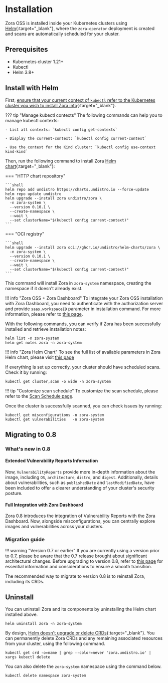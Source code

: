 # Installation

Zora OSS is installed inside your Kubernetes clusters using [Helm](https://helm.sh/){:target="_blank"},
where the `zora-operator` deployment is created and scans are automatically scheduled for your cluster.

## Prerequisites

- Kubernetes cluster 1.21+
- Kubectl
- Helm 3.8+

## Install with Helm

First, [ensure that your current context of `kubectl` refer to the Kubernetes cluster you wish to install Zora into](https://kubernetes.io/docs/tasks/access-application-cluster/configure-access-multiple-clusters/){:target="_blank"}.

??? tip "Manage kubectl contexts"
    The following commands can help you to manage kubectl contexts:

    - List all contexts: `kubectl config get-contexts`

    - Display the current-context: `kubectl config current-context`

    - Use the context for the Kind cluster: `kubectl config use-context kind-kind`

Then, run the following command to install Zora [Helm chart](https://helm.sh/docs/topics/charts/){:target="_blank"}:

=== "HTTP chart repository"
    
    ```shell
    helm repo add undistro https://charts.undistro.io --force-update
    helm repo update undistro
    helm upgrade --install zora undistro/zora \
      -n zora-system \
      --version 0.10.1 \
      --create-namespace \
      --wait \
      --set clusterName="$(kubectl config current-context)"
    ```

=== "OCI registry"

    ```shell
    helm upgrade --install zora oci://ghcr.io/undistro/helm-charts/zora \
      -n zora-system \
      --version 0.10.1 \
      --create-namespace \
      --wait \
      --set clusterName="$(kubectl config current-context)"
    ```

This command will install Zora in `zora-system` namespace, creating the namespace if it doesn't already exist.

!!! info "Zora OSS + Zora Dashboard"
    To integrate your Zora OSS installation with Zora Dashboard, you need to authenticate with the authorization server and provide `saas.workspaceID` parameter in installation command.
    For more information, please refer to [this page](../dashboard.md#getting-started).

With the following commands, you can verify if Zora has been successfully installed and retrieve installation notes:

```shell
helm list -n zora-system
helm get notes zora -n zora-system
```

!!! info "Zora Helm Chart"
    To see the full list of available parameters in Zora Helm chart, please visit [this page](../helm-chart.md)

If everything is set up correctly, your cluster should have scheduled scans. Check it by running:

```shell
kubectl get cluster,scan -o wide -n zora-system
```

!!! tip "Customize scan schedule"
    To customize the scan schedule, please refer to the [Scan Schedule page](../configuration/scan-schedule.md).

Once the cluster is successfully scanned, you can check issues by running:

```shell
kubectl get misconfigurations -n zora-system
kubectl get vulnerabilities   -n zora-system
```

## Migrating to 0.8

### What's new in 0.8

#### Extended Vulnerability Reports Information

Now, `VulnerabilityReports` provide more in-depth information about the image, including `OS`, `architecture`, `distro`, and `digest`.
Additionally, details about vulnerabilities, such as `publishedDate` and `lastModifiedDate`, have been included 
to offer a clearer understanding of your cluster's security posture.

#### Full Integration with Zora Dashboard

Zora 0.8 introduces the integration of Vulnerability Reports with the Zora Dashboard.
Now, alongside misconfigurations, you can centrally explore images and vulnerabilities across your clusters.

### Migration guide

!!! warning "Version 0.7 or earlier"
    If you are currently using a version prior to 0.7, 
    please be aware that the 0.7 release brought about significant architectural changes. 
    Before upgrading to version 0.8, refer to [this page](/v0.7/getting-started/installation/#migrating-to-07) 
    for essential information and considerations to ensure a smooth transition.


The recommended way to migrate to version 0.8 is to reinstall Zora, including its CRDs.

## Uninstall

You can uninstall Zora and its components by uninstalling the Helm chart installed above.

```shell
helm uninstall zora -n zora-system
```

By design, [Helm doesn't upgrade or delete CRDs](https://helm.sh/docs/chart_best_practices/custom_resource_definitions/#some-caveats-and-explanations){:target="_blank"}.
You can permanently delete Zora CRDs and any remaining associated resources from your cluster, using the following command.

```shell
kubectl get crd -o=name | grep --color=never 'zora.undistro.io' | xargs kubectl delete
```

You can also delete the `zora-system` namespace using the command below.

```shell
kubectl delete namespace zora-system
```
